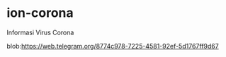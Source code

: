 # ion-corona
Informasi Virus Corona

blob:https://web.telegram.org/8774c978-7225-4581-92ef-5d1767ff9d67

